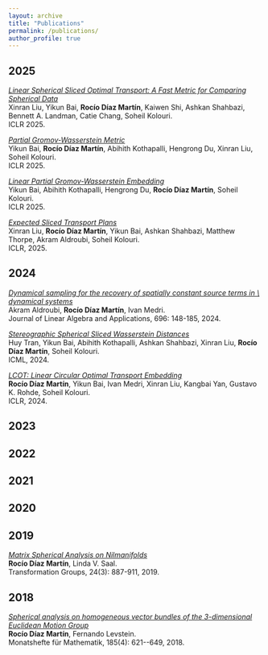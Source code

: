 ```yaml
---
layout: archive
title: "Publications"
permalink: /publications/
author_profile: true
---
```



## 2025

_<a href="https://openreview.net/forum?id=fgUFZAxywx" target="_blank" rel="noopener noreferrer">Linear Spherical Sliced Optimal Transport: A Fast Metric for Comparing Spherical Data</a>_<br>
Xinran Liu, Yikun Bai, **Rocío Díaz Martín**, Kaiwen Shi, Ashkan Shahbazi, Bennett A. Landman, Catie Chang, Soheil Kolouri.<br>
ICLR 2025.

_<a href="https://openreview.net/forum?id=sCew1tR6No" target="_blank" rel="noopener noreferrer">Partial Gromov-Wasserstein Metric</a>_<br>
Yikun Bai, **Rocío Díaz Martín**, Abihith Kothapalli, Hengrong Du, Xinran Liu, Soheil Kolouri.<br>
ICLR 2025.

_<a href="https://openreview.net/forum?id=BA1eG7vCNb" target="_blank" rel="noopener noreferrer">Linear Partial Gromov-Wasserstein Embedding</a>_<br>
Yikun Bai, Abihith Kothapalli, Hengrong Du, **Rocío Díaz Martín**, Soheil Kolouri.<br>
ICLR 2025.    

_<a href="https://openreview.net/forum?id=P7O1Vt1BdU" target="_blank" rel="noopener noreferrer">Expected Sliced Transport Plans</a>_<br>
Xinran Liu, **Rocío Díaz Martín**, Yikun Bai, Ashkan Shahbazi, Matthew Thorpe, Akram Aldroubi, Soheil Kolouri.<br>
ICLR, 2025. 

## 2024

_<a href="https://doi.org/10.1016/j.laa.2024.04.011" target="_blank" rel="noopener noreferrer">Dynamical sampling for the recovery of spatially constant source terms in \\ dynamical systems</a>_<br>
Akram Aldroubi,  **Rocío Díaz Martín**, Ivan Medri.<br>
Journal of Linear Algebra and Applications, 696: 148-185, 2024.

_<a href="https://openreview.net/forum?id=vLtVGtEz5h" target="_blank" rel="noopener noreferrer">Stereographic Spherical Sliced Wasserstein Distances</a>_<br>
Huy Tran, Yikun Bai, Abihith Kothapalli, Ashkan Shahbazi, Xinran Liu, **Rocío Díaz Martín**,  Soheil Kolouri.<br>
ICML, 2024. 

_<a href="https://openreview.net/forum?id=49z97Y9lMq" target="_blank" rel="noopener noreferrer">LCOT: Linear Circular Optimal Transport Embedding</a>_<br>
**Rocío Díaz Martín**,  Yikun Bai, Ivan Medri, Xinran Liu, Kangbai Yan, Gustavo K. Rohde, Soheil Kolouri.<br>
ICLR, 2024. 

## 2023

## 2022

## 2021

## 2020

## 2019
_<a href="https://link.springer.com/article/10.1007/s00031-019-09518-7" target="_blank" rel="noopener noreferrer">Matrix Spherical Analysis on Nilmanifolds</a>_<br>
**Rocío Díaz Martín**,  Linda V. Saal.<br>
Transformation Groups, 24(3): 887-911, 2019. 

## 2018

_<a href="https://link.springer.com/article/10.1007/s00605-017-1123-1" target="_blank" rel="noopener noreferrer">Spherical analysis on homogeneous vector bundles of the 3-dimensional Euclidean Motion Group</a>_<br>
**Rocío Díaz Martín**, Fernando Levstein.<br>
Monatshefte für Mathematik, 185(4): 621--649, 2018. 

